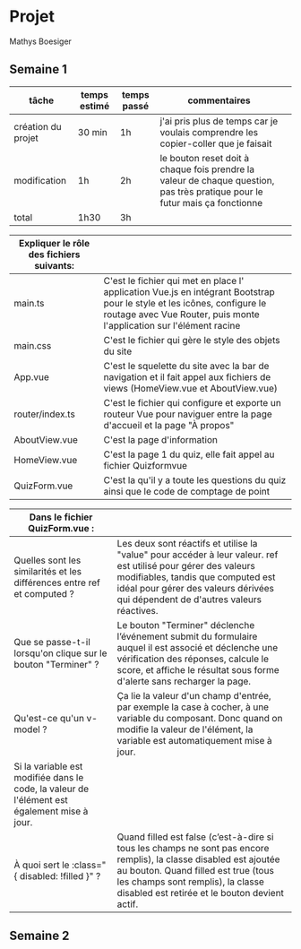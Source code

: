 # Projet

Mathys Boesiger

## Semaine 1

| tâche              | temps estimé | temps passé | commentaires                                                                                                                |     |
| ------------------ | ------------ | ----------- | --------------------------------------------------------------------------------------------------------------------------- | --- |
| création du projet | 30 min       | 1h          | j'ai pris plus de temps car je voulais comprendre les copier-coller que je faisait                                          |     |
| modification       | 1h           | 2h          | le bouton reset doit à chaque fois prendre la valeur de chaque question, pas très pratique pour le futur mais ça fonctionne |
| total              | 1h30         | 3h          |

| Expliquer le rôle des fichiers suivants: |                                                                                                                                                                                                 |
| ---------------------------------------- | ----------------------------------------------------------------------------------------------------------------------------------------------------------------------------------------------- |
| main.ts                                  | C'est le fichier qui met en place l' application Vue.js en intégrant Bootstrap pour le style et les icônes, configure le routage avec Vue Router, puis monte l'application sur l'élément racine |
| main.css                                 | C'est le fichier qui gère le style des objets du site                                                                                                                                           |
| App.vue                                  | C'est le squelette du site avec la bar de navigation et il fait appel aux fichiers de views (HomeView.vue et AboutView.vue)                                                                     |
| router/index.ts                          | C'est le fichier qui configure et exporte un routeur Vue pour naviguer entre la page d'accueil et la page "À propos"                                                                            |
| AboutView.vue                            | C'est la page d'information                                                                                                                                                                     |
| HomeView.vue                             | C'est la page 1 du quiz, elle fait appel au fichier Quizformvue                                                                                                                                 |
| QuizForm.vue                             | C'est la qu'il y a toute les questions du quiz ainsi que le code de comptage de point                                                                                                           |

| Dans le fichier QuizForm.vue :                                                              |                                                                                                                                                                                                                                                 |
| ------------------------------------------------------------------------------------------- | ----------------------------------------------------------------------------------------------------------------------------------------------------------------------------------------------------------------------------------------------- |
| Quelles sont les similarités et les différences entre ref et computed ?                     | Les deux sont réactifs et utilise la "value" pour accéder à leur valeur. ref est utilisé pour gérer des valeurs modifiables, tandis que computed est idéal pour gérer des valeurs dérivées qui dépendent de d'autres valeurs réactives.         |
| Que se passe-t-il lorsqu'on clique sur le bouton "Terminer" ?                               | Le bouton "Terminer" déclenche l’événement submit du formulaire auquel il est associé et déclenche une vérification des réponses, calcule le score, et affiche le résultat sous forme d'alerte sans recharger la page.                          |
| Qu'est-ce qu'un v-model ?                                                                   | Ça lie la valeur d'un champ d'entrée, par exemple la case à cocher, à une variable du composant. Donc quand on modifie la valeur de l'élément, la variable est automatiquement mise à jour.                                                     |
| Si la variable est modifiée dans le code, la valeur de l'élément est également mise à jour. |
| À quoi sert le :class="{ disabled: !filled }" ?                                             | Quand filled est false (c’est-à-dire si tous les champs ne sont pas encore remplis), la classe disabled est ajoutée au bouton. Quand filled est true (tous les champs sont remplis), la classe disabled est retirée et le bouton devient actif. |

## Semaine 2
